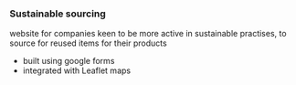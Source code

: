 ### Sustainable sourcing

website for companies keen to be more active in sustainable practises, to source for reused items for their products

- built using google forms  
- integrated with Leaflet maps
